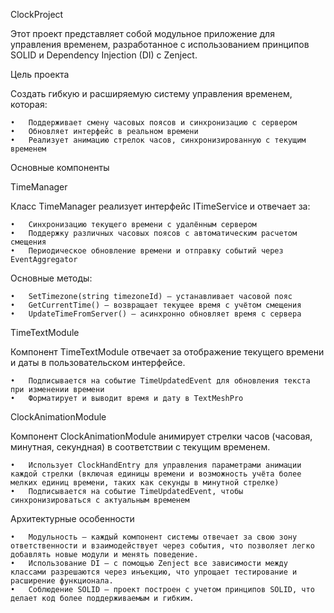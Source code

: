 ClockProject

Этот проект представляет собой модульное приложение для управления временем, разработанное с использованием принципов SOLID и Dependency Injection (DI) с Zenject.

Цель проекта

Создать гибкую и расширяемую систему управления временем, которая:

	•	Поддерживает смену часовых поясов и синхронизацию с сервером
	•	Обновляет интерфейс в реальном времени
	•	Реализует анимацию стрелок часов, синхронизированную с текущим временем

Основные компоненты

TimeManager

Класс TimeManager реализует интерфейс ITimeService и отвечает за:

	•	Синхронизацию текущего времени с удалённым сервером
	•	Поддержку различных часовых поясов с автоматическим расчетом смещения
	•	Периодическое обновление времени и отправку событий через EventAggregator

Основные методы:

	•	SetTimezone(string timezoneId) — устанавливает часовой пояс
	•	GetCurrentTime() — возвращает текущее время с учётом смещения
	•	UpdateTimeFromServer() — асинхронно обновляет время с сервера

TimeTextModule

Компонент TimeTextModule отвечает за отображение текущего времени и даты в пользовательском интерфейсе.

	•	Подписывается на событие TimeUpdatedEvent для обновления текста при изменении времени
	•	Форматирует и выводит время и дату в TextMeshPro

ClockAnimationModule

Компонент ClockAnimationModule анимирует стрелки часов (часовая, минутная, секундная) в соответствии с текущим временем.

	•	Использует ClockHandEntry для управления параметрами анимации каждой стрелки (включая единицы времени и возможность учёта более мелких единиц времени, таких как секунды в минутной стрелке)
	•	Подписывается на событие TimeUpdatedEvent, чтобы синхронизироваться с актуальным временем

Архитектурные особенности

	•	Модульность — каждый компонент системы отвечает за свою зону ответственности и взаимодействует через события, что позволяет легко добавлять новые модули и менять поведение.
	•	Использование DI — с помощью Zenject все зависимости между классами разрешаются через инъекцию, что упрощает тестирование и расширение функционала.
	•	Соблюдение SOLID — проект построен с учетом принципов SOLID, что делает код более поддерживаемым и гибким.
